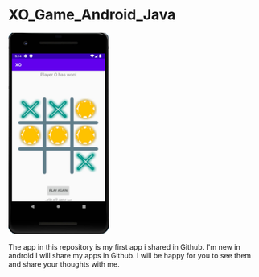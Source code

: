 # XO_Game_Android_Java
<img width="200" height="400" src="XO_Game.jpg" alt="XO Game" />

The app in this repository is my first app i shared in Github. I'm new in android I will share my apps in Github.
I will be happy for you to see them and share your thoughts with me.
